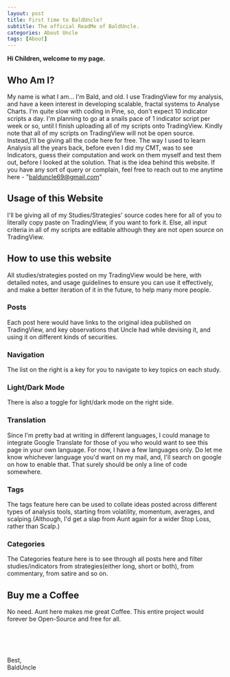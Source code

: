 ```yaml
---
layout: post
title: First time to BaldUncle?
subtitle: The official ReadMe of BaldUncle.
categories: About Uncle
tags: [About]
---
```


**Hi Children, welcome to my page.**


## Who Am I?

My name is what I am... I'm Bald, and old.
I use TradingView for my analysis, and have a keen interest in developing scalable, fractal systems to Analyse Charts. I'm quite slow with coding in Pine, so, don't expect 10 indicator scripts a day. I'm planning to go at a snails pace of 1 indicator script per week or so, until I finish uploading all of my scripts onto TradingView. Kindly note that all of my scripts on TradingView will not be open source. Instead,I'll be giving all the code here for free. The way I used to learn Analysis all the years back, before even I did my CMT, was to see Indicators, guess their computation and work on them myself and test them out, before I looked at the solution. That is the idea behind this website. If you have any sort of query or complain, feel free to reach out to me anytime here - "balduncle69@gmail.com"


## Usage of this Website
I'll be giving all of my Studies/Strategies' source codes here for all of you to literally copy paste on TradingView, if you want to fork it. Else, all input criteria in all of my scripts are editable although they are not open source on TradingView.

## How to use this website
All studies/strategies posted on my TradingView would be here, with detailed notes, and usage guidelines to ensure you can use it effectively, and make a better iteration of it in the future, to help many more people.

### Posts
Each post here would have links to the original idea published on TradingView, and key observations that Uncle had while devising it, and using it on different kinds of securities.

### Navigation
The list on the right is a key for you to navigate to key topics on each study.

### Light/Dark Mode
There is also a toggle for light/dark mode on the right side.

### Translation
Since I'm pretty bad at writing in different languages, I could manage to integrate Google Translate for those of you who would want to see this page in your own language. For now, I have a few languages only. Do let me know whichever language you'd want on my mail, and, I'll search on google on how to enable that. That surely should be only a line of code somewhere.

### Tags
The tags feature here can be used to collate ideas posted across different types of analysis tools, starting from volatility, momentum, averages, and scalping.(Although, I'd get a slap from Aunt again for a wider Stop Loss, rather than Scalp.)

### Categories
The Categories feature here is to see through all posts here and filter studies/indicators from strategies(either long, short or both), from commentary, from satire and so on.

## Buy me a Coffee
No need. Aunt here makes me great Coffee. This entire project would forever be Open-Source and free for all.


<br><br><br>

Best,<br>
BaldUncle